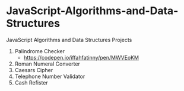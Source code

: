 # JavaScript-Algorithms-and-Data-Structures

JavaScript Algorithms and Data Structures Projects
1. Palindrome Checker
    - https://codepen.io/iffahfatinny/pen/MWVEoKM
2. Roman Numeral Converter
3. Caesars Cipher
4. Telephone Number Validator
5. Cash Refister
